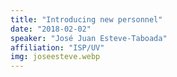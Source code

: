 ```yaml
---
title: "Introducing new personnel"
date: "2018-02-02"
speaker: "José Juan Esteve-Taboada"
affiliation: "ISP/UV"
img: joseesteve.webp
---
```

